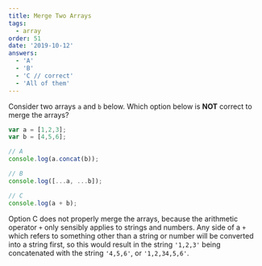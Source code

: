 ```yaml
---
title: Merge Two Arrays
tags:
  - array
order: 51
date: '2019-10-12'
answers: 
  - 'A'
  - 'B'
  - 'C // correct'
  - 'All of them'
---
```


Consider two arrays `a` and `b` below. Which option below is **NOT** correct to merge the arrays? 

```javascript
var a = [1,2,3];
var b = [4,5,6];

// A 
console.log(a.concat(b));    

// B
console.log([...a, ...b]);   

// C
console.log(a + b);
```

<!-- explanation -->

Option C does not properly merge the arrays, because the arithmetic operator `+` only sensibly applies to strings and numbers. Any side of a `+` which refers to something other than a string or number will be converted into a string first, so this would result in the string `'1,2,3'` being concatenated with the string `'4,5,6'`, or `'1,2,34,5,6'`.
